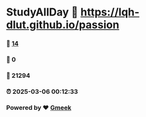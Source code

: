 # StudyAllDay :link: https://lqh-dlut.github.io/passion 
### :page_facing_up: [14](https://lqh-dlut.github.io/passion/tag.html) 
### :speech_balloon: 0 
### :hibiscus: 21294 
### :alarm_clock: 2025-03-06 00:12:33 
### Powered by :heart: [Gmeek](https://github.com/Meekdai/Gmeek)

